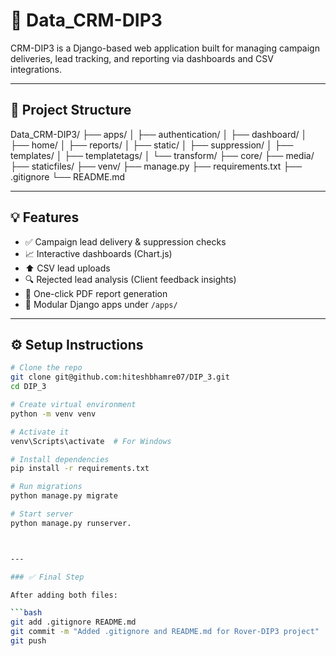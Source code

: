 # 🚀 Data_CRM-DIP3

CRM-DIP3 is a Django-based web application built for managing campaign deliveries, lead tracking, and reporting via dashboards and CSV integrations.

---

## 📂 Project Structure
Data_CRM-DIP3/
├── apps/
│   ├── authentication/
│   ├── dashboard/
│   ├── home/
│   ├── reports/
│   ├── static/
│   ├── suppression/
│   ├── templates/
│   ├── templatetags/
│   └── transform/
├── core/
├── media/
├── staticfiles/
├── venv/
├── manage.py
├── requirements.txt
├── .gitignore
└── README.md






---

## 💡 Features

- ✅ Campaign lead delivery & suppression checks
- 📈 Interactive dashboards (Chart.js)
- ⬆️ CSV lead uploads
- 🔍 Rejected lead analysis (Client feedback insights)
- 📄 One-click PDF report generation
- 🧩 Modular Django apps under `/apps/`

---

## ⚙️ Setup Instructions

```bash
# Clone the repo
git clone git@github.com:hiteshbhamre07/DIP_3.git
cd DIP_3

# Create virtual environment
python -m venv venv

# Activate it
venv\Scripts\activate  # For Windows

# Install dependencies
pip install -r requirements.txt

# Run migrations
python manage.py migrate

# Start server
python manage.py runserver.



---

### ✅ Final Step

After adding both files:

```bash
git add .gitignore README.md
git commit -m "Added .gitignore and README.md for Rover-DIP3 project"
git push
